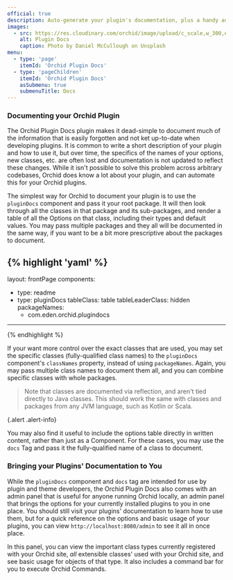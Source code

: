 ```yaml
---
official: true
description: Auto-generate your plugin's documentation, plus a handy admin panel to bring your plugins documentation to you.
images:
  - src: https://res.cloudinary.com/orchid/image/upload/c_scale,w_300,e_blur:150/v1524974694/plugins/plugindocs.jpg
    alt: Plugin Docs
    caption: Photo by Daniel McCullough on Unsplash
menu:
  - type: 'page'
    itemId: 'Orchid Plugin Docs'
  - type: 'pageChildren'
    itemId: 'Orchid Plugin Docs'
    asSubmenu: true
    submenuTitle: Docs
---
```


### Documenting your Orchid Plugin

The Orchid Plugin Docs plugin makes it dead-simple to document much of the information that is easily forgotten and not
ket up-to-date when developing plugins. It is common to write a short description of your plugin and how to use it, but
over time, the specifics of the names of your options, new classes, etc. are often lost and documentation is not updated
to reflect these changes. While it isn't possible to solve this problem across arbitrary codebases, Orchid does know a
lot about your plugin, and can automate this for your Orchid plugins. 

The simplest way for Orchid to document your plugin is to use the `pluginDocs` component and pass it your root package.
It will then look through all the classes in that package and its sub-packages, and render a table of all the Options 
on that class, including their types and default values. You may pass multiple packages and they all will be documented 
in the same way, if you want to be a bit more prescriptive about the packages to document.

{% highlight 'yaml' %}
---
layout: frontPage
components:
  - type: readme
  - type: pluginDocs
    tableClass: table
    tableLeaderClass: hidden
    packageNames: 
      - com.eden.orchid.plugindocs
---
{% endhighlight %}

If your want more control over the exact classes that are used, you may set the specific classes (fully-qualified class
names) to the `pluginDocs` component's `classNames` property, instead of using `packageNames`. Again, you may pass 
multiple class names to document them all, and you can combine specific classes with whole packages. 

> Note that classes are documented via reflection, and aren't tied directly to Java classes. This should work the same 
> with classes and packages from any JVM language, such as Kotlin or Scala.

{.alert .alert-info}

You may also find it useful to include the options table directly in written content, rather than just as a Component.
For these cases, you may use the `docs` Tag and pass it the fully-qualified name of a class to document. 

### Bringing your Plugins' Documentation to You

While the `pluginDocs` component and `docs` tag are intended for use by plugin and theme developers, the Orchid Plugin 
Docs also comes with an admin panel that is useful for anyone running Orchid locally, an admin panel that brings the 
options for your currently installed plugins to you in one place. You should still visit your plugins' documentation to
learn how to use them, but for a quick reference on the options and basic usage of your plugins, you can view 
`http://localhost:8080/admin` to see it all in once place. 

In this panel, you can view the important class types currently registered with your Orchid site, _all_ extensible 
classes' used with your Orchid site, and see basic usage for objects of that type. It also includes a command bar for 
you to execute Orchid Commands. 